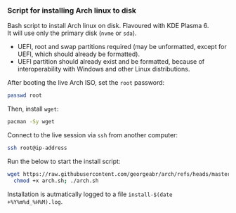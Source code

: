 ### Script for installing Arch linux to disk

Bash script to install Arch linux on disk. Flavoured with KDE Plasma 6.  
It will use only the primary disk (`nvme` or `sda`).
- UEFI, root and swap partitions required (may be unformatted, except for UEFI, which should already be formatted).  
- UEFI partition should already exist and be formatted, because of interoperability with Windows and other Linux distributions.
  
After booting the live Arch ISO, set the `root` password:
```bash
passwd root
```
Then, install `wget`:
```bash
pacman -Sy wget
```
Connect to the live session via `ssh` from another computer:
```bash
ssh root@ip-address
```
Run the below to start the install script:
```bash
wget https://raw.githubusercontent.com/georgeabr/arch/refs/heads/master/arch.sh -O arch.sh; \
  chmod +x arch.sh; ./arch.sh
```
Installation is autmatically logged to a file `install-$(date +%Y%m%d_%H%M).log`.  
